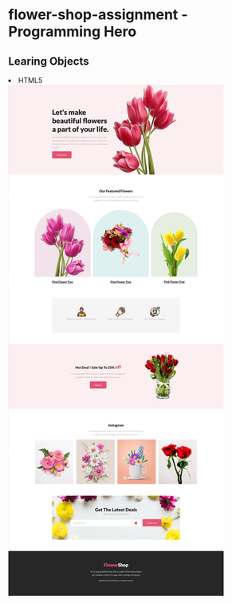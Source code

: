 # flower-shop-assignment - Programming Hero

## Learing Objects

<li>HTML5</li>

<a href="https://wa.me/+8801740623262">
  <img align="center" alt="Final Output" src="./Final__view.png"/>
</a>
